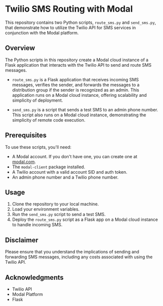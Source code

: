 # Twilio SMS Routing with Modal

This repository contains two Python scripts, `route_sms.py` and `send_sms.py`, that demonstrate how to utilize the Twilio API for SMS services in conjunction with the Modal platform. 

## Overview

The Python scripts in this repository create a Modal cloud instance of a Flask application that interacts with the Twilio API to send and route SMS messages.

- `route_sms.py` is a Flask application that receives incoming SMS messages, verifies the sender, and forwards the messages to a distribution group if the sender is recognized as an admin. This application runs on a Modal cloud instance, offering scalability and simplicity of deployment.

- `send_sms.py` is a script that sends a test SMS to an admin phone number. This script also runs on a Modal cloud instance, demonstrating the simplicity of remote code execution.

## Prerequisites

To use these scripts, you'll need:

- A Modal account. If you don't have one, you can create one at [modal.com](https://modal.com).
- The `modal-client` package installed.
- A Twilio account with a valid account SID and auth token.
- An admin phone number and a Twilio phone number.

## Usage

1. Clone the repository to your local machine.
2. Load your environment variables.
3. Run the `send_sms.py` script to send a test SMS.
4. Deploy the `route_sms.py` script as a Flask app on a Modal cloud instance to handle incoming SMS.

## Disclaimer

Please ensure that you understand the implications of sending and forwarding SMS messages, including any costs associated with using the Twilio API.

## Acknowledgments

- Twilio API
- Modal Platform
- Flask
